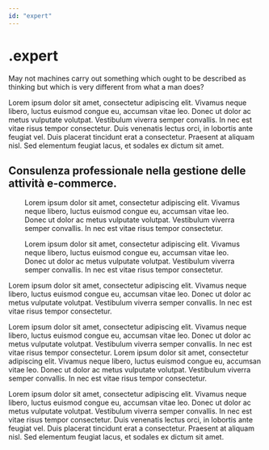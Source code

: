 ```yaml
---
id: "expert"
---
```


<ExpertHeader>

<div>

# .expert

May not machines carry out something which ought to be described as thinking but which is very different from what a man does?

</div>

<HeaderLogo />

</ExpertHeader>

<ExpertBody>

<ExpertSection1>

Lorem ipsum dolor sit amet, consectetur adipiscing elit. Vivamus neque libero, luctus euismod congue eu, accumsan vitae leo. Donec ut dolor ac metus vulputate volutpat. Vestibulum viverra semper convallis. In nec est vitae risus tempor consectetur. Duis venenatis lectus orci, in lobortis ante feugiat vel. Duis placerat tincidunt erat a consectetur. Praesent at aliquam nisl. Sed elementum feugiat lacus, et sodales ex dictum sit amet.

</ExpertSection1>

<ExpertSection2>

## Consulenza professionale nella gestione delle attività e-commerce.

<div style="margin: 0 2rem;">

Lorem ipsum dolor sit amet, consectetur adipiscing elit. Vivamus neque libero, luctus euismod congue eu, accumsan vitae leo. Donec ut dolor ac metus vulputate volutpat. Vestibulum viverra semper convallis. In nec est vitae risus tempor consectetur.

Lorem ipsum dolor sit amet, consectetur adipiscing elit. Vivamus neque libero, luctus euismod congue eu, accumsan vitae leo. Donec ut dolor ac metus vulputate volutpat. Vestibulum viverra semper convallis. In nec est vitae risus tempor consectetur.

</div>

</ExpertSection2>

<AlignRight>
  <Accordion label="HUM .management">

Lorem ipsum dolor sit amet, consectetur adipiscing elit. Vivamus neque libero, luctus euismod congue eu, accumsan vitae leo. Donec ut dolor ac metus vulputate volutpat. Vestibulum viverra semper convallis. In nec est vitae risus tempor consectetur.

Lorem ipsum dolor sit amet, consectetur adipiscing elit. Vivamus neque libero, luctus euismod congue eu, accumsan vitae leo. Donec ut dolor ac metus vulputate volutpat. Vestibulum viverra semper convallis. In nec est vitae risus tempor consectetur.
Lorem ipsum dolor sit amet, consectetur adipiscing elit. Vivamus neque libero, luctus euismod congue eu, accumsan vitae leo. Donec ut dolor ac metus vulputate volutpat. Vestibulum viverra semper convallis. In nec est vitae risus tempor consectetur.

Lorem ipsum dolor sit amet, consectetur adipiscing elit. Vivamus neque libero, luctus euismod congue eu, accumsan vitae leo. Donec ut dolor ac metus vulputate volutpat. Vestibulum viverra semper convallis. In nec est vitae risus tempor consectetur. Duis venenatis lectus orci, in lobortis ante feugiat vel. Duis placerat tincidunt erat a consectetur. Praesent at aliquam nisl. Sed elementum feugiat lacus, et sodales ex dictum sit amet.

  </Accordion>
</AlignRight>

</ExpertBody>
